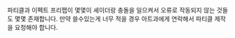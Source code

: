 파티클과 이펙트 프리팹이 몇몇이 셰이더랑 충돌을 일으켜서 오류로 작동되지 않는 것들도 몇몇 존재합니다. 만약 쓸수있는게 너무 적을 경우 아트과에게 연락해서 파티클 제작을 요청해야 합니다.
